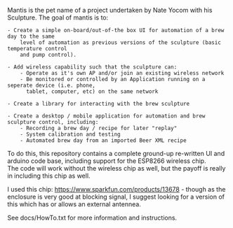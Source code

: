 Mantis is the pet name of a project undertaken by Nate Yocom with his Sculpture.  The goal of 
mantis is to:

    - Create a simple on-board/out-of-the box UI for automation of a brew day to the same 
        level of automation as previous versions of the sculpture (basic temperature control
        and pump control).
        
    - Add wireless capability such that the sculpture can:
        - Operate as it's own AP and/or join an existing wireless network
        - Be monitored or controlled by an Application running on a seperate device (i.e. phone,
          tablet, computer, etc) on the same network
    
    - Create a library for interacting with the brew sculpture
    
    - Create a desktop / mobile application for automation and brew sculpture control, including:
        - Recording a brew day / recipe for later "replay"
        - System calibration and testing
        - Automated brew day from an imported Beer XML recipe
        
To do this, this repository contains a complete ground-up re-written UI and arduino code base, including support for the ESP8266 wireless chip.  
The code will work without the wireless chip as well, but the payoff is really in including this chip as well.  

I used this chip: https://www.sparkfun.com/products/13678 - though as the enclosure is very good 
at blocking signal, I suggest looking for a version of this which has or allows an external antennea.

See docs/HowTo.txt for more information and instructions.
